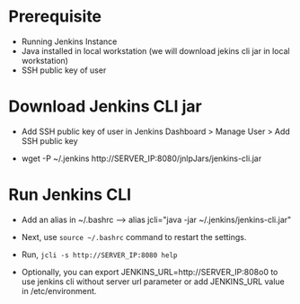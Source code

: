 # Prerequisite

* Running Jenkins Instance
* Java installed in local workstation (we will download jekins cli jar in local
  workstation)
* SSH public key of user

# Download Jenkins CLI jar

* Add SSH public key of user in Jenkins Dashboard > Manage User > Add SSH
  public key

* wget -P ~/.jenkins http://SERVER_IP:8080/jnlpJars/jenkins-cli.jar

# Run Jenkins CLI

* Add an alias in ~/.bashrc --> alias jcli="java -jar ~/.jenkins/jenkins-cli.jar"

* Next, use `source ~/.bashrc` command to restart the settings.

* Run, `jcli -s http://SERVER_IP:8080 help`

* Optionally, you can export JENKINS_URL=http://SERVER_IP:808o0 to use jenkins cli without server url parameter or add JENKINS_URL value in /etc/environment.
